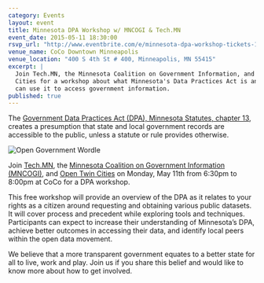 ```yaml
---
category: Events
layout: event
title: Minnesota DPA Workshop w/ MNCOGI & Tech.MN 
event_date: 2015-05-11 18:30:00
rsvp_url: "http://www.eventbrite.com/e/minnesota-dpa-workshop-tickets-16682535914"
venue_name: CoCo Downtown Minneapolis 
venue_location: "400 S 4th St # 400, Minneapolis, MN 55415"
excerpt: |
  Join Tech.MN, the Minnesota Coalition on Government Information, and Open Twin 
  Cities for a workshop about what Minnesota's Data Practices Act is and how you 
  can use it to access government information.
published: true 
---
```


The [Government Data Practices Act (DPA), Minnesota Statutes, chapter 13](https://www.revisor.mn.gov/statutes/?id=13), 
creates a presumption that state and local government records are accessible 
to the public, unless a statute or rule provides otherwise.

![Open Government Wordle](http://cdn.evbuc.com/images/13023127/1039702325/1/logo.png)

Join [Tech.MN](http://tech.mn), the [Minnesota Coalition on Government Information (MNCOGI)](http://www.mncogi.org/about-us/), 
and [Open Twin Cities](http://www.opentwincities.org) on Monday, May 11th from 
6:30pm to 8:00pm at CoCo for a DPA workshop.

This free workshop will provide an overview of the DPA as it relates to your 
rights as a citizen around requesting and obtaining various public datasets. It 
will cover process and precedent while exploring tools and techniques. 
Participants can expect to increase their understanding of Minnesota’s DPA, 
achieve better outcomes in accessing their data, and identify local peers 
within the open data movement.

We believe that a more transparent government equates to a better state for all
to live, work and play. Join us if you share this belief and would like to know
more about how to get involved.
